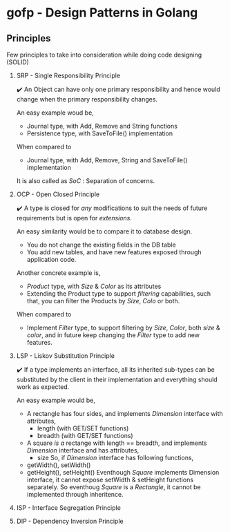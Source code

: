 # gofp - Design Patterns in Golang

## Principles

Few principles to take into consideration while doing code designing (SOLID)

1. SRP -  Single Responsibility Principle

   :heavy_check_mark: An Object can have only one primary responsibility and hence would change when the primary responsibility changes.

   An easy example woud be,
   * Journal type, with Add, Remove and String functions
   * Persistence type, with SaveToFile() implementation

   When compared to 
   * Journal type, with Add, Remove, String and SaveToFile() implementation

   It is also called as *SoC* : Separation of concerns.

2. OCP - Open Closed Principle

    :heavy_check_mark: A type is closed for *any* modifications to suit the needs of future requirements but is open for *extensions*.

    An easy similarity would be to compare it to database design. 
    * You do not change the existing fields in the DB table
    * You add new tables, and have new features exposed through application code.

    Another concrete example is,
    * *Product* type, with *Size* & *Color* as its attributes
    * Extending the Product type to support *filtering* capabilities, such that, you can filter the Products by *Size*, *Colo* or both.

    When compared to
    * Implement *Filter* type, to support filtering by *Size*, *Color*, both *size* & *color*, and in future keep changing the *Filter* type to add new features.

3. LSP - Liskov Substitution Principle

    :heavy_check_mark: If a type implements an interface, all its inherited sub-types can be substituted by the client in their implementation and everything should work as expected.

    An easy example would be,
    * A rectangle has four sides, and implements *Dimension* interface with attributes,
        * length (with GET/SET functions)
        * breadth (with GET/SET functions)
    * A square *is a* rectange with length == breadth, and implements *Dimension* interface and has attributes,
        * size
    So, if *Dimension* interface has following functions,
    * getWidth(), setWidth()
    * getHeight(), setHeight()
    Eventhough *Square* implements Dimension interface, it cannot expose setWidth & setHeight functions separately. So eventhoug *Square* is a *Rectangle*, it cannot be implemented through inheritence. 

4. ISP - Interface Segregation Principle

5. DIP - Dependency Inversion Principle
